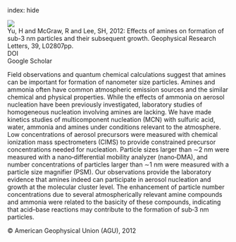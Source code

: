 index: hide

<div class="Citation">
    <div class="Citation-thumb CitationThumb-linked"  data-href="https://doi.org/10.1029/2011gl050099">
      <img src="https://static.claimspace.cloud/climate-study-static/refs/thumbs/7/Yu_et_al_2012-thumb.png" />
    </div>

  <div class="Citation-body">
    <div class="Citation-text">Yu, H and McGraw, R and Lee, SH, 2012: Effects of amines on formation of sub-3 nm particles and their subsequent growth. <span class="Article-journal">Geophysical Research Letters, </span><span class="Article-volume">39, </span>L02807pp.</div>
    <div class="Citation-links">
      <div class="CitationLink" data-href="https://doi.org/10.1029/2011gl050099">
        <div class="CitationLink-icon CitationLink-Doi"></div>
        <div class="CitationLink-text">DOI</div>
      </div>
      <div class="CitationLink" data-href="https://scholar.google.com/scholar?q=10.1029/2011gl050099">
        <div class="CitationLink-icon CitationLink-Scholar"></div>
        <div class="CitationLink-text">Google Scholar</div>
      </div>
    </div>
  </div>
</div>

Field observations and quantum chemical calculations suggest that amines can be important for formation of nanometer size particles. Amines and ammonia often have common atmospheric emission sources and the similar chemical and physical properties. While the effects of ammonia on aerosol nucleation have been previously investigated, laboratory studies of homogeneous nucleation involving amines are lacking. We have made kinetics studies of multicomponent nucleation (MCN) with sulfuric acid, water, ammonia and amines under conditions relevant to the atmosphere. Low concentrations of aerosol precursors were measured with chemical ionization mass spectrometers (CIMS) to provide constrained precursor concentrations needed for nucleation. Particle sizes larger than ∼2 nm were measured with a nano‐differential mobility analyzer (nano‐DMA), and number concentrations of particles larger than ∼1 nm were measured with a particle size magnifier (PSM). Our observations provide the laboratory evidence that amines indeed can participate in aerosol nucleation and growth at the molecular cluster level. The enhancement of particle number concentrations due to several atmospherically relevant amine compounds and ammonia were related to the basicity of these compounds, indicating that acid–base reactions may contribute to the formation of sub‐3 nm particles.

<div class="Citation-copy">
&copy; American Geophysical Union (AGU), 2012
</div>